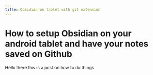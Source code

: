 ```yaml
---
title: Obsidian on tablet with git extension
---
```


# How to setup Obsidian on your android tablet and have your notes saved on Github

Hello there this is a post on how to do things